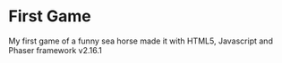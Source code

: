 # First Game

My first game of a funny sea horse made it with HTML5, Javascript and Phaser framework v2.16.1